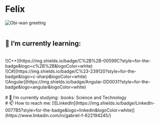 # Felix

![Obi-wan greeting](https://tenor.com/blgXw.gif)
<br><br>
## 🌱 I’m currently learning:  
  <br>
  ![C++](https://img.shields.io/badge/C%2B%2B-00599C?style=for-the-badge&logo=c%2B%2B&logoColor=white)    
   <br>
  ![C#](https://img.shields.io/badge/C%23-239120?style=for-the-badge&logo=c-sharp&logoColor=white)     
   <br>
  ![Angular](https://img.shields.io/badge/Angular-DD0031?style=for-the-badge&logo=angular&logoColor=white)    
   <br><br>
# 🔭 I’m currently studying:  
   :books: Science and Technology  
  <br>
# 📫 How to reach me:  
 [![LinkedIn](https://img.shields.io/badge/LinkedIn-0077B5?style=for-the-badge&logo=linkedin&logoColor=white)](https://www.linkedin.com/in/gabriel-f-622194245/)

